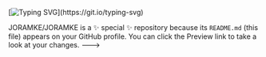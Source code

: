[![Typing SVG](https://readme-typing-svg.demolab.com?font=Fira+Code&weight=500&pause=1000&color=F71EDA&background=49E91000&random=false&width=435&height=75&lines=I+am+Joram+Musau.;A+Computer+science+student.;Am+a+frontend+software+developer.;Interested+in+web+development.+;Also+interested+in+AI%2FML.)](https://git.io/typing-svg)

JORAMKE/JORAMKE is a ✨ special ✨ repository because its `README.md` (this file) appears on your GitHub profile.
You can click the Preview link to take a look at your changes.
--->

